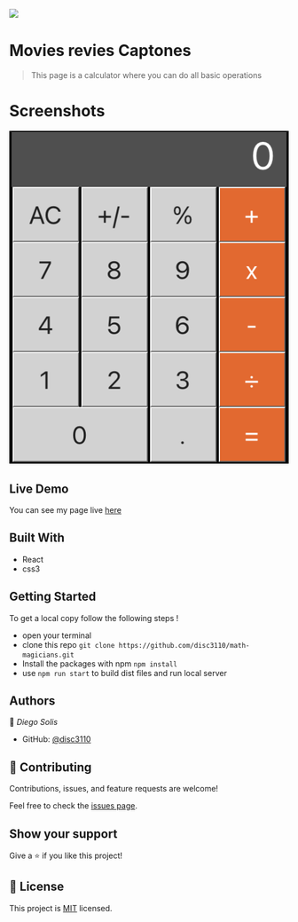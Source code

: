 ![](https://img.shields.io/badge/Microverse-blueviolet)

# Movies revies Captones
> This page is a calculator where you can do all basic operations

# Screenshots
![screenshot](screenshot.png)

## Live Demo

You can see my page live [here](https://disc3110.github.io/math-magicians/)

## Built With
- React
- css3

## Getting Started
To get a local copy follow the following steps !
- open your terminal 
- clone this repo `git clone https://github.com/disc3110/math-magicians.git`
- Install the packages with npm `npm install`
- use `npm run start` to build dist files and run local server


## Authors

👤 *Diego Solis*

- GitHub: [@disc3110](https://github.com/disc3110)


## 🤝 Contributing

Contributions, issues, and feature requests are welcome!

Feel free to check the [issues page](https://github.com/disc3110/math-magicians/issues).

## Show your support

Give a ⭐️ if you like this project!

## 📝 License

This project is [MIT](./MIT.md) licensed.
